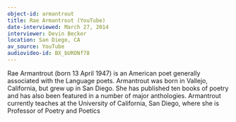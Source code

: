 ```yaml
---
object-id: armantrout
title: Rae Armantrout (YouTube)
date-interviewed: March 27, 2014
interviewer: Devin Becker
location: San Diego, CA
av_source: YouTube
audiovideo-id: BX_bURONf78
---
```


 Rae Armantrout (born 13 April 1947) is an American poet generally associated with the Language poets. Armantrout was born in Vallejo, California, but grew up in San Diego. She has published ten books of poetry and has also been featured in a number of major anthologies. Armantrout currently teaches at the University of California, San Diego, where she is Professor of Poetry and Poetics
